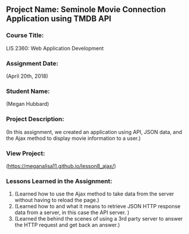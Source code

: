 ## Project Name:  Seminole Movie Connection Application using TMDB API

### Course Title:
LIS 2360:  Web Application Development

### Assignment Date:  
(April 20th, 2018)

### Student Name:  
(Megan Hubbard)

### Project Description:
(In this assignment, we created an application using API, JSON data, and the Ajax method to display movie information to a user.)

### View Project:
(https://meganalisa11.github.io/lesson8_ajax/)

### Lessons Learned in the Assignment:
1. (Learned how to use the Ajax method to take data from the server without having to reload the page.)
2. (Learned how to and what it means to retrieve JSON HTTP response data from a server, in this case the API server. )
3. (Learned the behind the scenes of using a 3rd party server to answer the HTTP request and get back an answer.)
